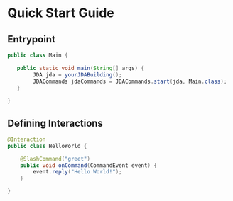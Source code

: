 # Quick Start Guide
## Entrypoint
```java title="Main.java"
public class Main {

   public static void main(String[] args) {
        JDA jda = yourJDABuilding();
        JDACommands jdaCommands = JDACommands.start(jda, Main.class);
   }
   
}
```

## Defining Interactions

```java title="HelloWorld.java"
@Interaction
public class HelloWorld {

    @SlashCommand("greet")
    public void onCommand(CommandEvent event) {
        event.reply("Hello World!");
    }

}
```
